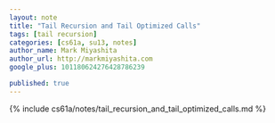 ```yaml
---
layout: note
title: "Tail Recursion and Tail Optimized Calls"
tags: [tail recursion]
categories: [cs61a, su13, notes]
author_name: Mark Miyashita
author_url: http://markmiyashita.com
google_plus: 101180624276428786239

published: true
---
```


{% include cs61a/notes/tail_recursion_and_tail_optimized_calls.md %}